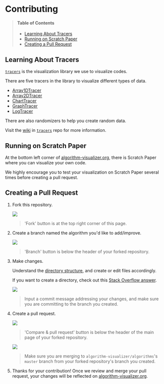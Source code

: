# Contributing

> #### Table of Contents
> - [Learning About Tracers](#learning-about-tracers)
> - [Running on Scratch Paper](#running-on-scratch-paper)
> - [Creating a Pull Request](#creating-a-pull-request)

## Learning About Tracers

[`tracers`](https://github.com/algorithm-visualizer/tracers) is the visualization library we use to visualize codes.

There are five tracers in the library to visualize different types of data.

- [Array1DTracer](https://github.com/algorithm-visualizer/tracers/wiki/Array1DTracer)
- [Array2DTracer](https://github.com/algorithm-visualizer/tracers/wiki/Array2DTracer)
- [ChartTracer](https://github.com/algorithm-visualizer/tracers/wiki/ChartTracer)
- [GraphTracer](https://github.com/algorithm-visualizer/tracers/wiki/GraphTracer)
- [LogTracer](https://github.com/algorithm-visualizer/tracers/wiki/LogTracer)

There are also randomizers to help you create random data.

Visit the [wiki](https://github.com/algorithm-visualizer/tracers/wiki) in [`tracers`](https://github.com/algorithm-visualizer/tracers) repo for more information.

## Running on Scratch Paper

At the bottom left corner of [algorithm-visualizer.org](https://algorithm-visualizer.org/), there is Scratch Paper where you can visualize your own code.

We highly encourage you to test your visualization on Scratch Paper several times before creating a pull request.

## Creating a Pull Request

1. Fork this repository.

    ![](https://raw.githubusercontent.com/algorithm-visualizer/algorithms/master/.images/contributing/fork.png)
    > 'Fork' button is at the top right corner of this page.

2. Create a branch named the algorithm you'd like to add/improve.

    ![](https://raw.githubusercontent.com/algorithm-visualizer/algorithms/master/.images/contributing/create_branch.png)
    > 'Branch' button is below the header of your forked repository.
    
3. Make changes.

    Understand the [directory structure](https://github.com/algorithm-visualizer/algorithm-visualizer/blob/master/PROJECT_DETAILS.md#algorithms), and create or edit files accordingly.
    
    If you want to create a directory, check out this [Stack Overflow answer](https://stackoverflow.com/questions/18773598/creating-folders-inside-github-com-repo-without-using-git).
    
    ![](https://raw.githubusercontent.com/algorithm-visualizer/algorithms/master/.images/contributing/commit_changes.png)
    > Input a commit message addressing your changes, and make sure you are committing to the branch you created.

4. Create a pull request.

    ![](https://raw.githubusercontent.com/algorithm-visualizer/algorithms/master/.images/contributing/compare_and_pull_request.png)
    > 'Compare & pull request' button is below the header of the main page of your forked repository.

    ![](https://raw.githubusercontent.com/algorithm-visualizer/algorithms/master/.images/contributing/open_pull_request.png)
    > Make sure you are merging to `algorithm-visualizer/algorithms`'s `master` branch from your forked repository's branch you created.
    
5. Thanks for your contribution! Once we review and merge your pull request, your changes will be reflected on [algorithm-visualizer.org](https://algorithm-visualizer.org/).
